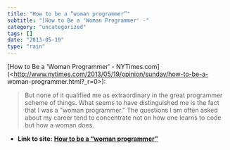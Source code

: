 ```yaml
---
title: "How to be a “woman programmer”"
subtitle: "[How to Be a 'Woman Programmer' -"
category: "uncategorized"
tags: []
date: "2013-05-19"
type: "rain"
---
```

[How to Be a 'Woman Programmer' -
NYTimes.com](<http://www.nytimes.com/2013/05/19/opinion/sunday/how-to-be-a-
woman-programmer.html?_r=0>):

> But none of it qualified me as extraordinary in the great programmer scheme
> of things. What seems to have distinguished me is the fact that I was a
> "woman programmer." The questions I am often asked about my career tend to
> concentrate not on how one learns to code but how a woman does.




* **Link to site:** **[How to be a “woman programmer”](None)**